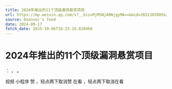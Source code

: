 ```yaml
---
title: 2024年推出的11个顶级漏洞悬赏项目
url: https://mp.weixin.qq.com/s?__biz=MjM5NjA0NjgyMA==&mid=2651302005&idx=3&sn=942ea6bf2349d306ead962b60cf819b1
source: Doonsec's feed
date: 2024-09-17
fetch_date: 2025-10-06T18:23:10.828460
---
```


# 2024年推出的11个顶级漏洞悬赏项目

：
，
。

视频
小程序
赞
，轻点两下取消赞
在看
，轻点两下取消在看